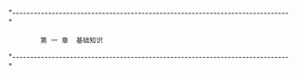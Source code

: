 
"-----------------------------------------------------------------------------"

			第 一 章  基础知识

"-----------------------------------------------------------------------------"
